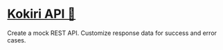 # [Kokiri API 🐘](https://www.kokiri-api.com/)

Create a mock REST API. Customize response data for success and error
cases.
